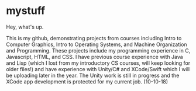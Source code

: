 # mystuff

Hey, what's up.  

This is my github, demonstrating projects from courses including Intro to Computer Graphics, Intro to Operating Systems, and Machine Organization and Programming. These projects include my programming experience in C, Javascript, HTML, and CSS.  I have previous course experience with Java and Lisp (which I lost from my introductory CS courses, will keep looking for older files!) and have experience with Unity/C# and XCode/Swift which I will be uploading later in the year.  The Unity work is still in progress and the XCode app development is protected for my current job.
(10-10-18)

